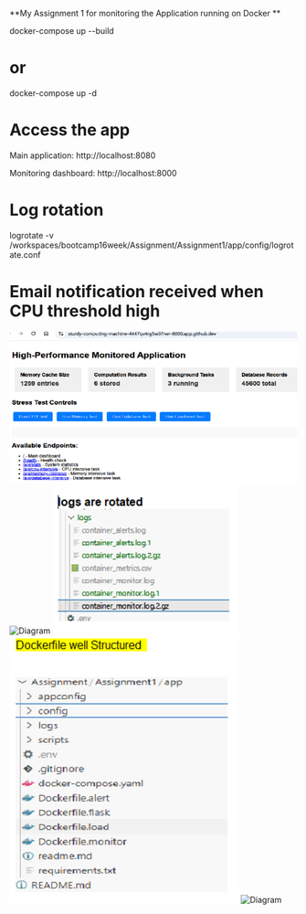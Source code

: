 

**My Assignment 1 for monitoring the Application running on Docker 
**

docker-compose up --build

# or 

docker-compose up -d

# Access the app

Main application: http://localhost:8080

Monitoring dashboard: http://localhost:8000

# Log rotation

logrotate -v /workspaces/bootcamp16week/Assignment/Assignment1/app/config/logrotate.conf


# Email notification received when CPU threshold high 

![Diagram](Output/Application_monitoring.png)
![Diagram](Output/moniroting_dashboard.png)
![Diagram](Output/Logsrotated.png)
![Diagram](Output/WellStructure.png)
![Diagram](Output/dockersps.png)




 
